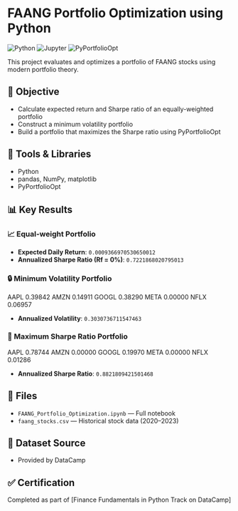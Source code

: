 # FAANG Portfolio Optimization using Python 

![Python](https://img.shields.io/badge/Python-3776AB?style=flat&logo=python&logoColor=white)
![Jupyter](https://img.shields.io/badge/Jupyter-F37626.svg?&style=flat&logo=Jupyter&logoColor=white)
![PyPortfolioOpt](https://img.shields.io/badge/PyPortfolioOpt-Optimization-blue)

This project evaluates and optimizes a portfolio of FAANG stocks using modern portfolio theory.

## 📌 Objective
- Calculate expected return and Sharpe ratio of an equally-weighted portfolio
- Construct a minimum volatility portfolio
- Build a portfolio that maximizes the Sharpe ratio using PyPortfolioOpt

## 🧰 Tools & Libraries
- Python
- pandas, NumPy, matplotlib
- PyPortfolioOpt

## 📊 Key Results
### 📈 Equal-weight Portfolio
- **Expected Daily Return**: `0.0009366970530650012`
- **Annualized Sharpe Ratio (Rf = 0%)**: `0.7221868020795013`

### 🔒 Minimum Volatility Portfolio
AAPL 0.39842
AMZN 0.14911
GOOGL 0.38290
META 0.00000
NFLX 0.06957

- **Annualized Volatility**: `0.3030736711547463`

### 🚀 Maximum Sharpe Ratio Portfolio
AAPL 0.78744
AMZN 0.00000
GOOGL 0.19970
META 0.00000
NFLX 0.01286

- **Annualized Sharpe Ratio**: `0.8821809421501468`

## 📁 Files
- `FAANG_Portfolio_Optimization.ipynb` — Full notebook
- `faang_stocks.csv` — Historical stock data (2020–2023)

## 🧾 Dataset Source
- Provided by DataCamp

## ✅ Certification
Completed as part of [Finance Fundamentals in Python Track on DataCamp]
